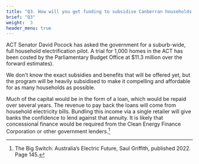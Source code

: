 ```yaml
---
title: "Q3. How will you get funding to subsidise Canberran households to make the switch?"
brief: "Q3"
weight:  3
header_menu: true
--- 
```

 
 ACT Senator David Pocock has asked the government for a suburb-wide, full household electrification pilot. A trial for 1,000 homes in the ACT has been costed by the Parliamentary Budget Office at  $11.3 million over the forward estimates).
   
 We don't know the exact subsidies and benefits that will be offered yet, but the program will be heavily subsidised to make it compelling and affordable for as many households as possible. 
     
 Much of the capital would be in the form of a loan, which would be repaid over several years. The revenue to pay back the loans will come from household electricity bills. Bundling this income via a single retailer will give banks the confidence to lend against that annuity. It is likely that concessional finance would be required from the Clean Energy Finance Corporation or other government lenders.[^1]  
 [^1]:The Big Switch: Australia’s Electric Future, Saul Griffith, published 2022. Page 145. 
